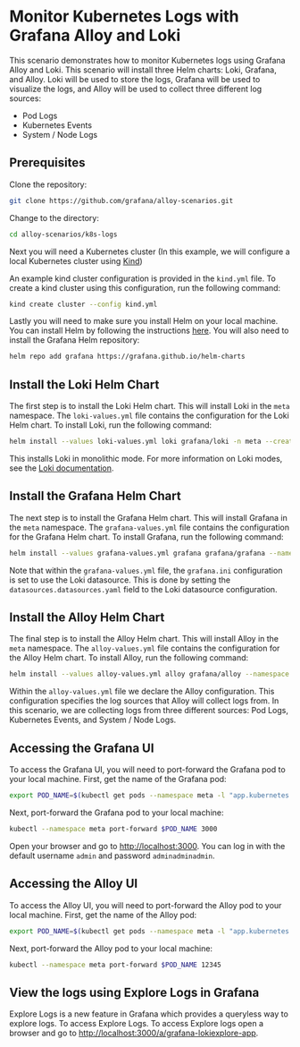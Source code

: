 
# Monitor Kubernetes Logs with Grafana Alloy and Loki

This scenario demonstrates how to monitor Kubernetes logs using Grafana Alloy and Loki. This scenario will install three Helm charts: Loki, Grafana, and Alloy. Loki will be used to store the logs, Grafana will be used to visualize the logs, and Alloy will be used to collect three different log sources:
* Pod Logs
* Kubernetes Events
* System / Node Logs

## Prerequisites

Clone the repository:

```bash
git clone https://github.com/grafana/alloy-scenarios.git
```

Change to the directory:

```bash
cd alloy-scenarios/k8s-logs
```

Next you will need a Kubernetes cluster (In this example, we will configure a local Kubernetes cluster using [Kind](https://kind.sigs.k8s.io/docs/user/quick-start/))

An example kind cluster configuration is provided in the `kind.yml` file. To create a kind cluster using this configuration, run the following command:

```bash
kind create cluster --config kind.yml
```

Lastly you will need to make sure you install Helm on your local machine. You can install Helm by following the instructions [here](https://helm.sh/docs/intro/install/). You will also need to install the Grafana Helm repository:

```bash
helm repo add grafana https://grafana.github.io/helm-charts
```

## Install the Loki Helm Chart

The first step is to install the Loki Helm chart. This will install Loki in the `meta` namespace. The `loki-values.yml` file contains the configuration for the Loki Helm chart. To install Loki, run the following command:

```bash
helm install --values loki-values.yml loki grafana/loki -n meta --create-namespace
```

This installs Loki in monolithic mode. For more information on Loki modes, see the [Loki documentation](https://grafana.com/docs/loki/latest/get-started/deployment-modes/).

## Install the Grafana Helm Chart

The next step is to install the Grafana Helm chart. This will install Grafana in the `meta` namespace. The `grafana-values.yml` file contains the configuration for the Grafana Helm chart. To install Grafana, run the following command:

```bash
helm install --values grafana-values.yml grafana grafana/grafana --namespace meta
```
Note that within the `grafana-values.yml` file, the `grafana.ini` configuration is set to use the Loki datasource. This is done by setting the `datasources.datasources.yaml` field to the Loki datasource configuration.

## Install the Alloy Helm Chart

The final step is to install the Alloy Helm chart. This will install Alloy in the `meta` namespace. The `alloy-values.yml` file contains the configuration for the Alloy Helm chart. To install Alloy, run the following command:

```bash
helm install --values alloy-values.yml alloy grafana/alloy --namespace meta
```
Within the `alloy-values.yml` file we declare the Alloy configuration. This configuration specifies the log sources that Alloy will collect logs from. In this scenario, we are collecting logs from three different sources: Pod Logs, Kubernetes Events, and System / Node Logs.

## Accessing the Grafana UI

To access the Grafana UI, you will need to port-forward the Grafana pod to your local machine. First, get the name of the Grafana pod:

```bash
export POD_NAME=$(kubectl get pods --namespace meta -l "app.kubernetes.io/name=grafana,app.kubernetes.io/instance=grafana" -o jsonpath="{.items[0].metadata.name}")
```

Next, port-forward the Grafana pod to your local machine:

```bash
kubectl --namespace meta port-forward $POD_NAME 3000
```

Open your browser and go to [http://localhost:3000](http://localhost:3000). You can log in with the default username `admin` and password `adminadminadmin`.

## Accessing the Alloy UI

To access the Alloy UI, you will need to port-forward the Alloy pod to your local machine. First, get the name of the Alloy pod:

```bash
export POD_NAME=$(kubectl get pods --namespace meta -l "app.kubernetes.io/name=alloy,app.kubernetes.io/instance=alloy" -o jsonpath="{.items[0].metadata.name}")
```

Next, port-forward the Alloy pod to your local machine:

```bash
kubectl --namespace meta port-forward $POD_NAME 12345
```

## View the logs using Explore Logs in Grafana

Explore Logs is a new feature in Grafana which provides a queryless way to explore logs. To access Explore Logs. To access Explore logs open a browser and go to [http://localhost:3000/a/grafana-lokiexplore-app](http://localhost:3000/a/grafana-lokiexplore-app).